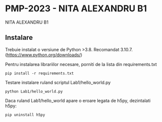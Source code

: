 # PMP-2023 - NITA ALEXANDRU B1
NITA ALEXANDRU B1
## Instalare
Trebuie instalat o versiune de Python >3.8. Recomandat 3.10.7. (https://www.python.org/downloads/)

Pentru instalarea librariilor necesare, porniti de la lista din requirements.txt
```
pip install -r requirements.txt
```

Testare instalare ruland scriptul Lab1/hello_world.py
```
python Lab1/hello_world.py
```

Daca ruland Lab1/hello_world apare o eroare legata de h5py, dezintalati h5py:
```
pip uninstall h5py
```

